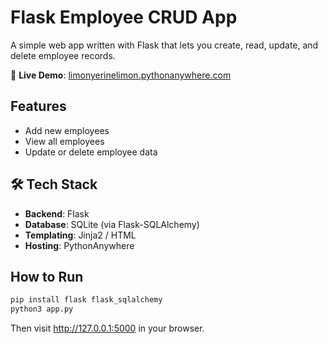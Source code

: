# Flask Employee CRUD App

A simple web app written with Flask that lets you create, read, update, and delete employee records.

🔗 **Live Demo**: [limonyerinelimon.pythonanywhere.com](http://limonyerinelimon.pythonanywhere.com/)

## Features

- Add new employees  
- View all employees  
- Update or delete employee data  

## 🛠 Tech Stack

- **Backend**: Flask  
- **Database**: SQLite (via Flask-SQLAlchemy)  
- **Templating**: Jinja2 / HTML  
- **Hosting**: PythonAnywhere
  
## How to Run

```bash
pip install flask flask_sqlalchemy
python3 app.py
```

Then visit http://127.0.0.1:5000 in your browser.

